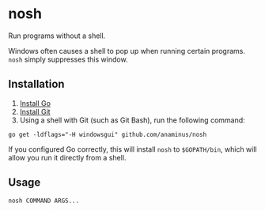 # nosh
Run programs without a shell.

Windows often causes a shell to pop up when running certain programs. `nosh`
simply suppresses this window.

## Installation

1. [Install Go](https://golang.org/doc/install)
2. [Install Git](https://git-scm.com/downloads)
3. Using a shell with Git (such as Git Bash), run the following command:

```
go get -ldflags="-H windowsgui" github.com/anaminus/nosh
```

If you configured Go correctly, this will install `nosh` to `$GOPATH/bin`, which
will allow you run it directly from a shell.

## Usage

```shell
nosh COMMAND ARGS...
```
